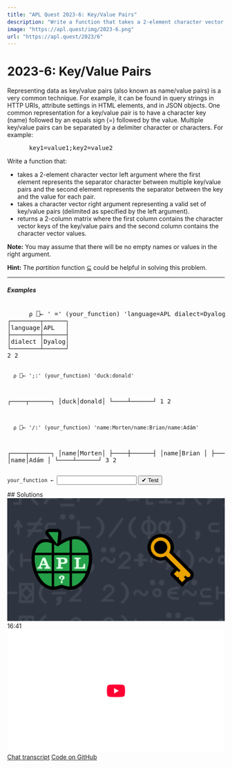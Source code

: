```yaml
---
title: "APL Quest 2023-6: Key/Value Pairs"
description: "Write a function that takes a 2-element character vector left argument where the first element represents the separator character between multiple key/value pairs and the second element represents the separator between the key and the value for each pair and takes a character vector right argument representing a valid set of key/value pairs (delimited as specified by the left argument) and returns a 2-column matrix where the first column contains the character vector keys of the key/value pairs and the second column contains the character vector values."
image: "https://apl.quest/img/2023-6.png"
url: "https://apl.quest/2023/6"
---
```


# <span class=s>2023-</span>6: Key/Value Pairs
<!-- write a function that takes a 2-element character vector left argument where the first element represents the separator character between multiple key/value pairs and the second element represents the separator between the key and the value for each pair and takes a character vector right argument representing a valid set of key/value pairs (delimited as specified by the left argument) and returns a 2-column matrix where the first column contains the character vector keys of the key/value pairs and the second column contains the character vector values. -->
<p>Representing data as key/value pairs (also known as name/value pairs) is a very common technique. For example, it can be found in query strings in HTTP URIs, attribute settings in HTML elements, and in JSON objects. One common representation for a key/value pair is to have a character key (name) followed by an equals sign (=) followed by the value. Multiple key/value pairs can be separated by a delimiter character or characters. For example:</p>
<pre class="APL">
      key1=value1;key2=value2
</pre>
 
<p>Write a function that:</p>
<ul>
  <li>takes a 2-element character vector left argument where the first element represents the separator character between multiple key/value pairs and the second element represents the separator between the key and the value for each pair.</li>
  <li>takes a character vector right argument representing a valid set of key/value pairs (delimited as specified by the left argument).</li>
  <li>returns a 2-column matrix where the first column contains the character vector keys of the key/value pairs and the second column contains the character vector values.</li>
</ul>
<p><strong>Note:</strong> You may assume that there will be no empty names or values in the right argument.</p> 
<p><i class="fas fa-lightbulb-on"></i> <strong>Hint:</strong> The <em>partition</em> function <a href="https://help.dyalog.com/latest/#Language/Primitive%20Functions/Partition.htm" class="APL" target="_blank">⊆</a> could be helpful in solving this problem.</p>
<hr>
<h5>Examples</h5>
<pre class="APL">      
      ⍴ ⎕← ' =' (your_function) 'language=APL dialect=Dyalog' 
┌────────┬──────┐
│language│APL   │
├────────┼──────┤
│dialect │Dyalog│
└────────┴──────┘
2 2      

      ⍴ ⎕← ';:' (your_function) 'duck:donald' 
┌────┬──────┐
│duck│donald│
└────┴──────┘
1 2      
 
      ⍴ ⎕← '/:' (your_function) 'name:Morten/name:Brian/name:Adám'
┌────┬──────┐
│name│Morten│
├────┼──────┤
│name│Brian │
├────┼──────┤
│name│Adám  │
└────┴──────┘
3 2
</pre>
<div class="pdiv">
  <code onclick="p_Input.focus()">your_function ← </code><input id="p_Input" autocomplete="off" spellcheck="false" oninput="this.parentElement.querySelector`button`.disabled=false;localStorage.setItem(window.location.pathname,this.value)" onkeypress="subm(event)">
  <button onclick="alert$.next`Testing…`;submitSolution`p`" class="md-button md-button--primary">&#x2714; Test</button>
</div>
<blockquote id="p_Output"></blockquote>
## Solutions
<div onclick="play(this)" title="Video on YouTube" class="yt">
<img alt="Video Thumbnail" src="../../img/2023-6.png">
<time>16:41</time>
<img alt="YouTube" src="../../img/yt-big.png">
</div>
<a href="https://chat.stackexchange.com/transcript/52405?m=65151113#65151113" target="_blank" class="md-button md-button--primary">Chat transcript</a>
<a href="https://github.com/abrudz/apl_quest/tree/main/2023/6.apl" target="_blank" class="md-button md-button--primary right">Code on GitHub</a>

<script>
    testCases={"a":[["' ='","'language=APL dialect=Dyalog'"]],"b":[["';,'","'duck,donald'"],["'/:'","'name:Morten/name:Brian/name:Adám'"]],"f":"{f←{⍺(≠⊆⊢)⍺,⍵} ⋄ ↑⍺[2]f¨⍺[1] f ⍵}","p":"{⍵⌷⍨⊂⍋⍵}"}
    p_Input.value=localStorage.getItem(window.location.pathname)
    play=e=>e.outerHTML=`<iframe src="https://www.youtube.com/embed/svaJ0o9oyco?list=PLYKQVqyrAEj9wDIUyLDGtDAFTKY38BUMN&autoplay=1" title="<span class=s>2023-</span>6: Key/Value Pairs (APL Quest 2023-6)" frameborder="0" allow="accelerometer; autoplay; clipboard-write; encrypted-media; gyroscope; picture-in-picture; web-share" referrerpolicy="strict-origin-when-cross-origin" allowfullscreen></iframe>`
</script>
